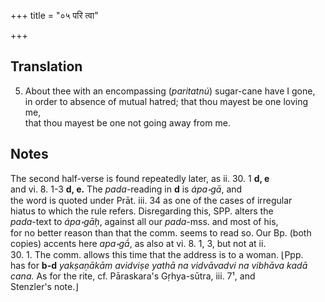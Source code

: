+++
title = "०५ परि त्वा"

+++
## Translation
5. About thee with an encompassing (*paritatnú*) sugar-cane have I gone,  
in order to absence of mutual hatred; that thou mayest be one loving me,  
that thou mayest be one not going away from me.

## Notes
The second half-verse is found repeatedly later, as ii. 30. 1 **d, e**  
and vi. 8. 1-3 **d, e.** The *pada*-reading in **d** is *ápa॰gā*, and  
the word is quoted under Prāt. iii. 34 as one of the cases of irregular  
hiatus to which the rule refers. Disregarding this, SPP. alters the  
*pada*-text to *ápa॰gāḥ*, against all our *pada*-mss. and most of his,  
for no better reason than that the comm. seems to read so. Our Bp. (both  
copies) accents here *apa॰gā́*, as also at vi. 8. 1, 3, but not at ii.  
30. 1. The comm. allows this time that the address is to a woman. ⌊Ppp.  
has for **b-d** *yakṣaṇākām avidviṣe yathā na vidvāvadvi na vibhāva kadā  
cana.* As for the rite, cf. Pāraskara's Gṛhya-sūtra, iii. 7¹, and  
Stenzler's note.⌋
